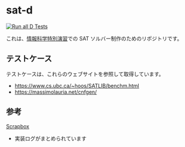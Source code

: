 # sat-d

[![Run all D Tests](https://github.com/private-yusuke/sat-d/workflows/Run%20all%20D%20Tests/badge.svg)](https://github.com/private-yusuke/sat-d/actions?query=workflow%3A%22Run+all+D+Tests%22)

これは、[情報科学特別演習](https://kdb.tsukuba.ac.jp/syllabi/2020/GB13332/jpn/0/)での SAT ソルバー制作のためのリポジトリです。

## テストケース

テストケースは、これらのウェブサイトを参照して取得しています。

+ https://www.cs.ubc.ca/~hoos/SATLIB/benchm.html
+ https://massimolauria.net/cnfgen/

## 参考

[Scrapbox](https://scrapbox.io/sat-d/)
- 実装ログがまとめられています
